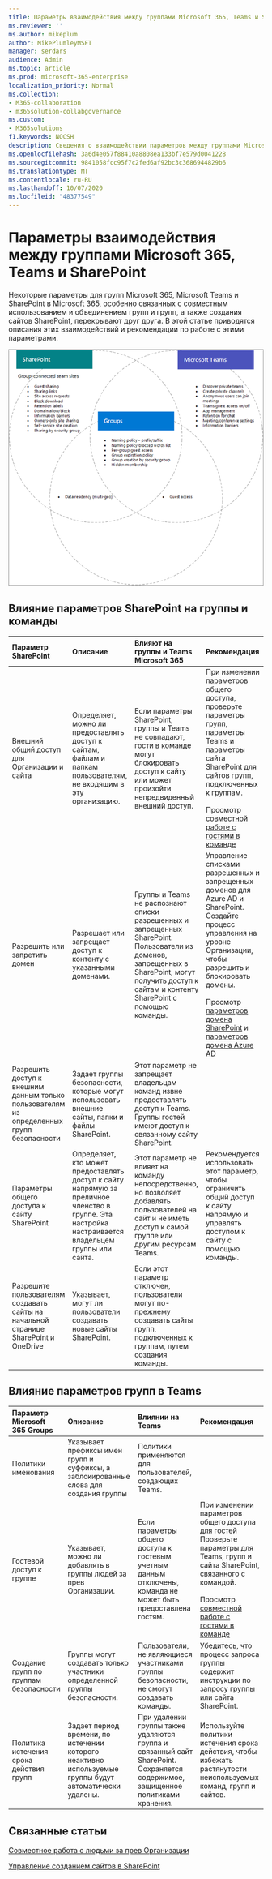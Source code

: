 ```yaml
---
title: Параметры взаимодействия между группами Microsoft 365, Teams и SharePoint
ms.reviewer: ''
ms.author: mikeplum
author: MikePlumleyMSFT
manager: serdars
audience: Admin
ms.topic: article
ms.prod: microsoft-365-enterprise
localization_priority: Normal
ms.collection:
- M365-collaboration
- m365solution-collabgovernance
ms.custom:
- M365solutions
f1.keywords: NOCSH
description: Сведения о взаимодействии параметров между группами Microsoft 365, Teams и SharePoint
ms.openlocfilehash: 3a6d4e057f88410a8808ea133bf7e579d0041228
ms.sourcegitcommit: 9841058fcc95f7c2fed6af92bc3c3686944829b6
ms.translationtype: MT
ms.contentlocale: ru-RU
ms.lasthandoff: 10/07/2020
ms.locfileid: "48377549"
---
```

# <a name="settings-interactions-between-microsoft-365-groups-teams-and-sharepoint"></a>Параметры взаимодействия между группами Microsoft 365, Teams и SharePoint

Некоторые параметры для групп Microsoft 365, Microsoft Teams и SharePoint в Microsoft 365, особенно связанных с совместным использованием и объединением групп и групп, а также создания сайтов SharePoint, перекрывают друг друга. В этой статье приводятся описания этих взаимодействий и рекомендации по работе с этими параметрами.

![Диаграмма Венна компонентов SharePoint, Teams и Groups](../media/teams-groups-sharepoint-venn.png)

## <a name="the-effects-of-sharepoint-settings-on-groups-and-teams"></a>Влияние параметров SharePoint на группы и команды

|Параметр SharePoint|Описание|Влияют на группы и Teams Microsoft 365|Рекомендация|
|:-----------------|:----------|:---------------------------------------|:-------------|
|Внешний общий доступ для Организации и сайта|Определяет, можно ли предоставлять доступ к сайтам, файлам и папкам пользователям, не входящим в эту организацию.|Если параметры SharePoint, группы и Teams не совпадают, гости в команде могут блокировать доступ к сайту или может произойти непредвиденный внешний доступ.|При изменении параметров общего доступа, проверьте параметры групп, параметры Teams и параметры сайта SharePoint для сайтов групп, подключенных к группам.<br><br> Просмотр [совместной работе с гостями в команде](https://docs.microsoft.com/microsoft-365/solutions/collaborate-as-team)|
|Разрешить или запретить домен|Разрешает или запрещает доступ к контенту с указанными доменами.|Группы и Teams не распознают списки разрешенных и запрещенных SharePoint. Пользователи из доменов, запрещенных в SharePoint, могут получить доступ к сайтам и контенту SharePoint с помощью команды.|Управление списками разрешенных и запрещенных доменов для Azure AD и SharePoint. Создайте процесс управления на уровне Организации, чтобы разрешить и блокировать домены.<br><br>Просмотр [параметров домена SharePoint](https://docs.microsoft.com/sharepoint/restricted-domains-sharing) и [параметров домена Azure AD](https://docs.microsoft.com/azure/active-directory/b2b/allow-deny-list)|
|Разрешить доступ к внешним данным только пользователям из определенных групп безопасности|Задает группы безопасности, которые могут использовать внешние сайты, папки и файлы SharePoint.|Этот параметр не запрещает владельцам команд извне предоставлять доступ к Teams. Группы гостей имеют доступ к связанному сайту SharePoint.||
|Параметры общего доступа к сайту SharePoint|Определяет, кто может предоставлять доступ к сайту напрямую за преличное членство в группе. Эта настройка настраивается владельцем группы или сайта.|Этот параметр не влияет на команду непосредственно, но позволяет добавлять пользователей на сайт и не иметь доступ к самой группе или другим ресурсам Teams.|Рекомендуется использовать этот параметр, чтобы ограничить общий доступ к сайту напрямую и управлять доступом к сайту с помощью команды.|
|Разрешите пользователям создавать сайты на начальной странице SharePoint и OneDrive|Указывает, могут ли пользователи создавать новые сайты SharePoint.|Если этот параметр отключен, пользователи могут по-прежнему создавать сайты групп, подключенных к группам, путем создания команды.||

## <a name="the-effects-of-groups-settings-on-teams"></a>Влияние параметров групп в Teams

|Параметр Microsoft 365 Groups|Описание|Влиянии на Teams|Рекомендация|
|:---------------------------|:----------|:--------------|:-------------|
|Политики именования|Указывает префиксы имен групп и суффиксы, а заблокированные слова для создания группы|Политики применяются для пользователей, создающих Teams.||
|Гостевой доступ к группе|Указывает, можно ли добавлять в группы людей за прев Организации.|Если параметры общего доступа к гостевым учетным данным отключены, команда не может быть предоставлена гостям.|При изменении параметров общего доступа для гостей Проверьте параметры для Teams, групп и сайта SharePoint, связанного с командой.<br><br> Просмотр [совместной работе с гостями в команде](https://docs.microsoft.com/microsoft-365/solutions/collaborate-as-team)|
|Создание групп по группам безопасности|Группы могут создавать только участники определенной группы безопасности.|Пользователи, не являющиеся участниками группы безопасности, не смогут создавать команды.|Убедитесь, что процесс запроса группы содержит инструкции по запросу группы или сайта SharePoint.|
|Политика истечения срока действия групп|Задает период времени, по истечении которого неактивно используемые группы будут автоматически удалены.|При удалении группы также удаляются группа и связанный сайт SharePoint. Сохраняется содержимое, защищенное политиками хранения.|Используйте политики истечения срока действия, чтобы избежать растянутости неиспользуемых команд, групп и сайтов.|

## <a name="related-topics"></a>Связанные статьи

[Совместное работа с людьми за прев Организации](https://docs.microsoft.com/microsoft-365/solutions/collaborate-with-people-outside-your-organization)

[Управление созданием сайтов в SharePoint](https://docs.microsoft.com/sharepoint/manage-site-creation)
